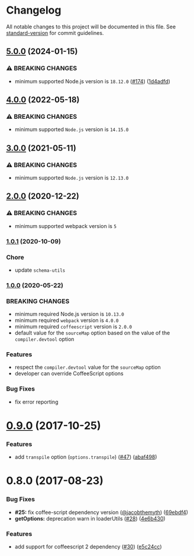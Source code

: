 # Changelog

All notable changes to this project will be documented in this file. See [standard-version](https://github.com/conventional-changelog/standard-version) for commit guidelines.

## [5.0.0](https://github.com/webpack-contrib/coffee-loader/compare/v4.0.0...v5.0.0) (2024-01-15)


### ⚠ BREAKING CHANGES

* minimum supported Node.js version is `18.12.0` ([#174](https://github.com/webpack-contrib/coffee-loader/issues/174)) ([1d4adfd](https://github.com/webpack-contrib/coffee-loader/commit/1d4adfd0bd5c9d9f4e05c16e4d0c2caacca7644d))

## [4.0.0](https://github.com/webpack-contrib/coffee-loader/compare/v3.0.0...v4.0.0) (2022-05-18)


### ⚠ BREAKING CHANGES

* minimum supported `Node.js` version is `14.15.0` 

## [3.0.0](https://github.com/webpack-contrib/coffee-loader/compare/v2.0.0...v3.0.0) (2021-05-11)


### ⚠ BREAKING CHANGES

* minimum supported `Node.js` version is `12.13.0`

## [2.0.0](https://github.com/webpack-contrib/coffee-loader/compare/v1.0.1...v2.0.0) (2020-12-22)


### ⚠ BREAKING CHANGES

* minimum supported webpack version is `5`

### [1.0.1](https://github.com/webpack-contrib/coffee-loader/compare/v1.0.0...v1.0.1) (2020-10-09)

### Chore

* update `schema-utils`

### [1.0.0](https://github.com/webpack-contrib/coffee-loader/compare/v0.9.0...v1.0.0) (2020-05-22)

### BREAKING CHANGES

* minimum required Node.js version is `10.13.0`
* minimum required `webpack` version is `4.0.0`
* minimum required `coffeescript` version is `2.0.0`
* default value for the `sourceMap` option based on the value of the `compiler.devtool` option

### Features

* respect the `compiler.devtool` value for the `sourceMap` option
* developer can override CoffeeScript options

### Bug Fixes

* fix error reporting

<a name="0.9.0"></a>
# [0.9.0](https://github.com/webpack-contrib/coffee-loader/compare/v0.8.0...v0.9.0) (2017-10-25)


### Features

* add `transpile` option (`options.transpile`) ([#47](https://github.com/webpack-contrib/coffee-loader/issues/47)) ([abaf498](https://github.com/webpack-contrib/coffee-loader/commit/abaf498))



<a name="0.8.0"></a>
# 0.8.0 (2017-08-23)


### Bug Fixes

* **#25:** fix coffee-script dependency version ([@jacobthemyth](https://github.com/jacobthemyth)) ([69ebdf4](https://github.com/webpack-contrib/coffee-loader/commit/69ebdf4))
* **getOptions:** deprecation warn in loaderUtils ([#28](https://github.com/webpack-contrib/coffee-loader/issues/28)) ([4e6b430](https://github.com/webpack-contrib/coffee-loader/commit/4e6b430))


### Features

* add support for coffeescript 2 dependency ([#30](https://github.com/webpack-contrib/coffee-loader/issues/30)) ([e5c24cc](https://github.com/webpack-contrib/coffee-loader/commit/e5c24cc))
